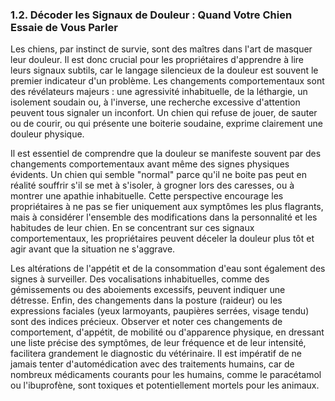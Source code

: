 ### **1.2. Décoder les Signaux de Douleur : Quand Votre Chien Essaie de Vous Parler**

Les chiens, par instinct de survie, sont des maîtres dans l'art de masquer leur douleur. Il est donc crucial pour les propriétaires d'apprendre à lire leurs signaux subtils, car le langage silencieux de la douleur est souvent le premier indicateur d'un problème. Les changements comportementaux sont des révélateurs majeurs : une agressivité inhabituelle, de la léthargie, un isolement soudain ou, à l'inverse, une recherche excessive d'attention peuvent tous signaler un inconfort. Un chien qui refuse de jouer, de sauter ou de courir, ou qui présente une boiterie soudaine, exprime clairement une douleur physique.

Il est essentiel de comprendre que la douleur se manifeste souvent par des changements comportementaux avant même des signes physiques évidents. Un chien qui semble "normal" parce qu'il ne boite pas peut en réalité souffrir s'il se met à s'isoler, à grogner lors des caresses, ou à montrer une apathie inhabituelle. Cette perspective encourage les propriétaires à ne pas se fier uniquement aux symptômes les plus flagrants, mais à considérer l'ensemble des modifications dans la personnalité et les habitudes de leur chien. En se concentrant sur ces signaux comportementaux, les propriétaires peuvent déceler la douleur plus tôt et agir avant que la situation ne s'aggrave.

Les altérations de l'appétit et de la consommation d'eau sont également des signes à surveiller. Des vocalisations inhabituelles, comme des gémissements ou des aboiements excessifs, peuvent indiquer une détresse. Enfin, des changements dans la posture (raideur) ou les expressions faciales (yeux larmoyants, paupières serrées, visage tendu) sont des indices précieux. Observer et noter ces changements de comportement, d'appétit, de mobilité ou d'apparence physique, en dressant une liste précise des symptômes, de leur fréquence et de leur intensité, facilitera grandement le diagnostic du vétérinaire. Il est impératif de ne jamais tenter d'automédication avec des traitements humains, car de nombreux médicaments courants pour les humains, comme le paracétamol ou l'ibuprofène, sont toxiques et potentiellement mortels pour les animaux. 